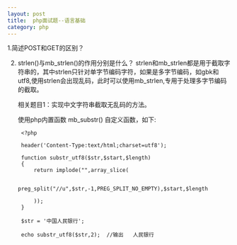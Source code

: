 ```yaml
---
layout: post
title:  php面试题--语言基础
category: php
---
```



1.简述POST和GET的区别？


2. strlen()与mb_strlen()的作用分别是什么？
	strlen和mb_strlen都是用于截取字符串的，其中strlen只针对单字节编码字符，如果是多字节编码，如gbk和utf8,使用strlen会出现乱码，此时可以使用mb_strlen,专用于处理多字节编码的截取。

	相关题目1：实现中文字符串截取无乱码的方法。

	使用php内置函数 mb_substr()
	自定义函数，如下:

		<?php
		
		header('Content-Type:text/html;charset=utf8');

		function substr_utf8($str,$start,$length)
		{
			return implode("",array_slice(

				preg_split("//u",$str,-1,PREG_SPLIT_NO_EMPTY),$start,$length
			
			));
		}

		$str = '中国人民银行';

		echo substr_utf8($str,2);  //输出   人民银行

